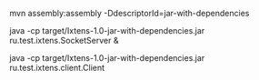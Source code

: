 mvn assembly:assembly -DdescriptorId=jar-with-dependencies

java -cp target/Ixtens-1.0-jar-with-dependencies.jar ru.test.ixtens.SocketServer &

java -cp target/Ixtens-1.0-jar-with-dependencies.jar ru.test.ixtens.client.Client